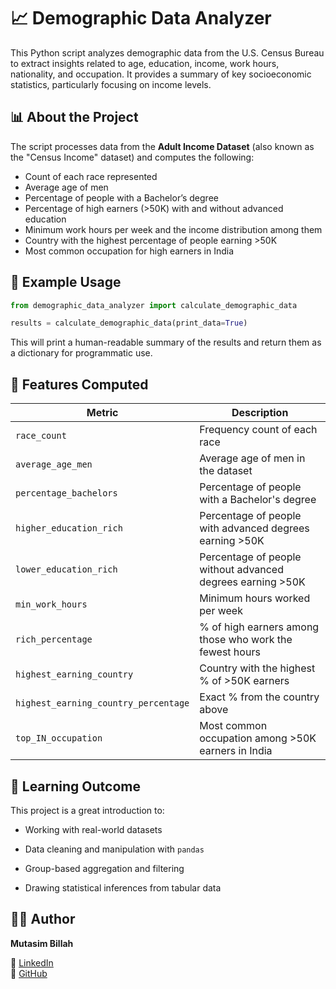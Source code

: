 # 📈 Demographic Data Analyzer

This Python script analyzes demographic data from the U.S. Census Bureau to extract insights related to age, education, income, work hours, nationality, and occupation. It provides a summary of key socioeconomic statistics, particularly focusing on income levels.


## 📊 About the Project

The script processes data from the **Adult Income Dataset** (also known as the "Census Income" dataset) and computes the following:

- Count of each race represented
- Average age of men
- Percentage of people with a Bachelor’s degree
- Percentage of high earners (>50K) with and without advanced education
- Minimum work hours per week and the income distribution among them
- Country with the highest percentage of people earning >50K
- Most common occupation for high earners in India


## 🧪 Example Usage

```python
from demographic_data_analyzer import calculate_demographic_data

results = calculate_demographic_data(print_data=True)
```
This will print a human-readable summary of the results and return them as a dictionary for programmatic use.


## 📐 Features Computed

| Metric                               | Description                                                |
| ------------------------------------ | ---------------------------------------------------------- |
| `race_count`                         | Frequency count of each race                               |
| `average_age_men`                    | Average age of men in the dataset                          |
| `percentage_bachelors`               | Percentage of people with a Bachelor's degree              |
| `higher_education_rich`              | Percentage of people with advanced degrees earning >50K    |
| `lower_education_rich`               | Percentage of people without advanced degrees earning >50K |
| `min_work_hours`                     | Minimum hours worked per week                              |
| `rich_percentage`                    | % of high earners among those who work the fewest hours    |
| `highest_earning_country`            | Country with the highest % of >50K earners                 |
| `highest_earning_country_percentage` | Exact % from the country above                             |
| `top_IN_occupation`                  | Most common occupation among >50K earners in India         |


## 🧠 Learning Outcome

This project is a great introduction to:

- Working with real-world datasets

- Data cleaning and manipulation with `pandas`

- Group-based aggregation and filtering

- Drawing statistical inferences from tabular data


## 👨‍💻 Author

**Mutasim Billah**  

🔗 [LinkedIn](https://www.linkedin.com/mmbillah804)  
🔗 [GitHub](https://github.com/mmbillah804)
